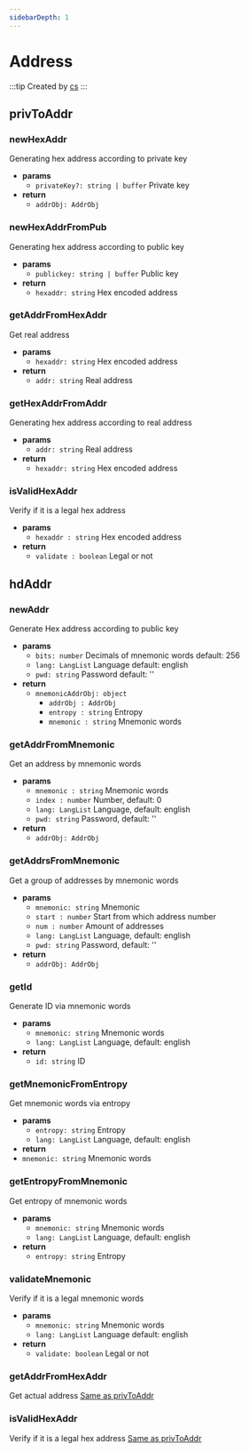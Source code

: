 ```yaml
---
sidebarDepth: 1
---
```


# Address

:::tip Created by
[cs](https://github.com/lovelycs)
:::


## privToAddr

### newHexAddr
Generating hex address according to private key

- **params**
  - `privateKey?: string | buffer` Private key
- **return**
  - `addrObj: AddrObj`

### newHexAddrFromPub
Generating hex address according to public key

- **params**
  - `publickey: string | buffer` Public key
- **return**
  - `hexaddr: string` Hex encoded address

### getAddrFromHexAddr
Get real address

- **params**
  - `hexaddr: string` Hex encoded address
- **return**
  - `addr: string` Real address

### getHexAddrFromAddr
Generating hex address according to real address

- **params**
  - `addr: string` Real address
- **return**
  - `hexaddr: string` Hex encoded address

### isValidHexAddr
Verify if it is a legal hex address

- **params**
  - `hexaddr : string` Hex encoded address
- **return**
  - `validate : boolean` Legal or not

## hdAddr

### newAddr
Generate Hex address according to public key

- **params**
  - `bits: number` Decimals of mnemonic words default: 256
  - `lang: LangList` Language default: english
  - `pwd: string` Password default: ''
- **return**
    - `mnemonicAddrObj: object`
        - `addrObj : AddrObj`
        - `entropy : string` Entropy
        - `mnemonic : string` Mnemonic words

### getAddrFromMnemonic
Get an address by mnemonic words

- **params**
  - `mnemonic : string` Mnemonic words
  - `index : number` Number, default: 0
  - `lang: LangList` Language, default: english
  - `pwd: string` Password, default: ''
- **return** 
  - `addrObj: AddrObj`

### getAddrsFromMnemonic
Get a group of addresses by mnemonic words

- **params**
  - `mnemonic: string` Mnemonic
  - `start : number` Start from which address number
  - `num : number` Amount of addresses
  - `lang: LangList` Language, default: english
  - `pwd: string` Password, default: ''
- **return**
  - `addrObj: AddrObj`

### getId
Generate ID via mnemonic words

- **params**
  - `mnemonic: string` Mnemonic words
  - `lang: LangList` Language, default: english
- **return**
  - `id: string` ID

### getMnemonicFromEntropy
Get mnemonic words via entropy

- **params**
  - `entropy: string` Entropy
  - `lang: LangList` Language, default: english
- **return**
 - `mnemonic: string` Mnemonic words

### getEntropyFromMnemonic
Get entropy of mnemonic words

- **params**
  - `mnemonic: string` Mnemonic words
  - `lang: LangList` Language, default: english
- **return**
  - `entropy: string` Entropy

### validateMnemonic
Verify if it is a legal mnemonic words

- **params**
  - `mnemonic: string` Mnemonic words
  - `lang: LangList` Language default: english
- **return**
  - `validate: boolean` Legal or not

### getAddrFromHexAddr
Get actual address [Same as privToAddr](/api/vitejs/utils/address.html#privtoaddr)

### isValidHexAddr
Verify if it is a legal hex address [Same as privToAddr](/api/vitejs/utils/address.html#privtoaddr)
